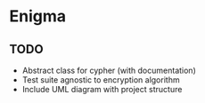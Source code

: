 # Enigma
## TODO
- Abstract class for cypher (with documentation)
- Test suite agnostic to encryption algorithm
- Include UML diagram with project structure